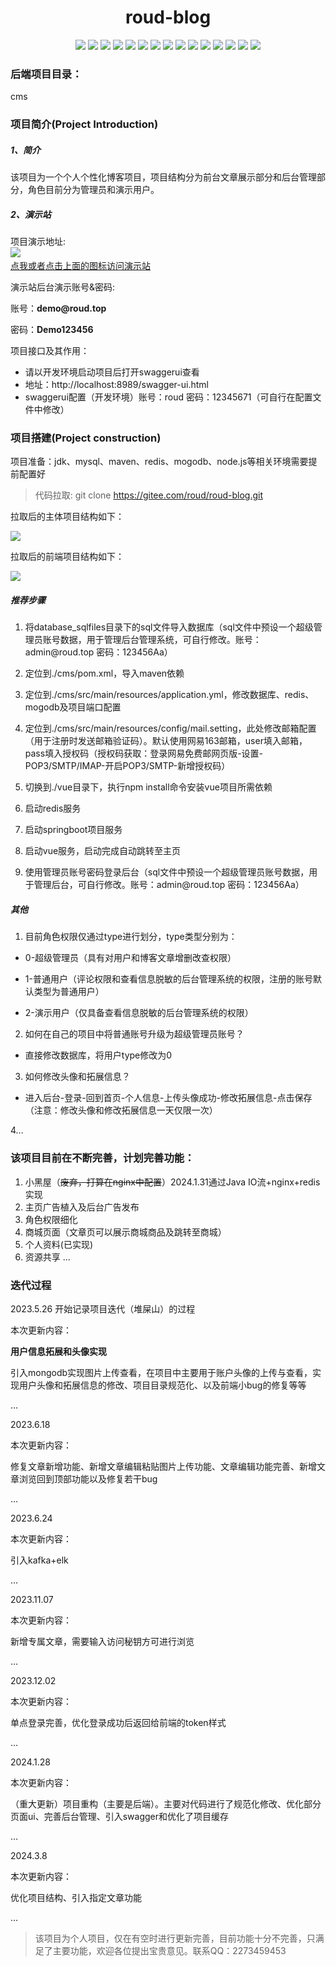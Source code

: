 <h1 align="center">roud-blog</h1>
<p align="center">
<a href=""><img src="https://img.shields.io/badge/Author-roud-violet"></a>
<a href=""><img src="https://img.shields.io/badge/Version-1.0.1-orange.svg"></a>
<a href=""><img src="https://img.shields.io/badge/License-Apache--2.0-blue"></a>
<a href=""><img src="https://img.shields.io/badge/Jdk-1.8-9cf.svg"></a>
<a href=""><img src="https://img.shields.io/badge/SpringBoot-2.3.RELEASE-blue.svg"></a>
<a href=""><img src="https://img.shields.io/badge/Vue-2.0+-green.svg"></a>
<a href=""><img src="https://img.shields.io/badge/Maven-3.6+-yellow.svg"></a>
<a href=""><img src="https://img.shields.io/badge/Redis-inactive.svg"></a>
<a href=""><img src="https://img.shields.io/badge/Java--jwt-succes.svg"></a>
<a href=""><img src="https://img.shields.io/badge/ElementUI--plus-green.svg"></a>
<a href=""><img src="https://img.shields.io/badge/MybatisPlus-red.svg"></a>
<a href=""><img src="https://img.shields.io/badge/V--MD--Editor-ff69b4.svg"></a>
<a href=""><img src="https://img.shields.io/badge/Mogodb-green.svg"></a>
<a href=""><img src="https://img.shields.io/badge/Actuator-FFCC33.svg"></a>
<a href=""><img src="https://img.shields.io/badge/Druid-FFCC33.svg"></a>
</p>

### 后端项目目录：
cms

### 项目简介(Project Introduction)
##### 1、简介
该项目为一个个人个性化博客项目，项目结构分为前台文章展示部分和后台管理部分，角色目前分为管理员和演示用户。</br>

##### 2、演示站
项目演示地址: </br><a href="http://blog.roud.top/"><img src="https://img.shields.io/badge/roud--blog-1.0-greed.svg"></a> &nbsp; &nbsp; &nbsp;</br>
<a href="http://blog.roud.top/">点我或者点击上面的图标访问演示站</a></br>

演示站后台演示账号&密码:</br>

<p>账号：<strong>demo@roud.top</strong></p>
<p>密码：<strong>Demo123456</strong></p>

项目接口及其作用：
- 请以开发环境启动项目后打开swaggerui查看
- 地址：http://localhost:8989/swagger-ui.html
- swaggerui配置（开发环境）账号：roud  密码：12345671（可自行在配置文件中修改）

### 项目搭建(Project construction)
<p>项目准备：jdk、mysql、maven、redis、mogodb、node.js等相关环境需要提前配置好</p>

>代码拉取: git clone https://gitee.com/roud/roud-blog.git

<p>拉取后的主体项目结构如下：</p>


<p><img src="http://qny.roud.top/img/20230506092641.png"></p>
<p>拉取后的前端项目结构如下：</p>
<p><img src="http://qny.roud.top/img/20230506094725.png"></p>

##### 推荐步骤
1. <p>将database_sqlfiles目录下的sql文件导入数据库（sql文件中预设一个超级管理员账号数据，用于管理后台管理系统，可自行修改。账号：admin@roud.top 密码：123456Aa）</p>
1. <p>定位到./cms/pom.xml，导入maven依赖</p>
1. <p>定位到./cms/src/main/resources/application.yml，修改数据库、redis、mogodb及项目端口配置</p>
1. <p>定位到./cms/src/main/resources/config/mail.setting，此处修改邮箱配置（用于注册时发送邮箱验证码）。默认使用网易163邮箱，user填入邮箱，pass填入授权码（授权码获取：登录网易免费邮网页版-设置-POP3/SMTP/IMAP-开启POP3/SMTP-新增授权码）</p>
1. <p>切换到./vue目录下，执行npm install命令安装vue项目所需依赖</p>
1. <p>启动redis服务</p>
1. <p>启动springboot项目服务</p>
1. <p>启动vue服务，启动完成自动跳转至主页</p>
1. <p>使用管理员账号密码登录后台（sql文件中预设一个超级管理员账号数据，用于管理后台，可自行修改。账号：admin@roud.top 密码：123456Aa）</p>

##### 其他
1. <p>目前角色权限仅通过type进行划分，type类型分别为：</p>
 - <p>0-超级管理员（具有对用户和博客文章增删改查权限）</p>
 - <p>1-普通用户（评论权限和查看信息脱敏的后台管理系统的权限，注册的账号默认类型为普通用户）</p>
 - <p>2-演示用户（仅具备查看信息脱敏的后台管理系统的权限）</p>
 
2. <p>如何在自己的项目中将普通账号升级为超级管理员账号？</p>
 - <p>直接修改数据库，将用户type修改为0</p>

3. <p>如何修改头像和拓展信息？</p>
- <p>进入后台-登录-回到首页-个人信息-上传头像成功-修改拓展信息-点击保存（注意：修改头像和修改拓展信息一天仅限一次）</p>
4...




### 该项目目前在不断完善，计划完善功能：
1. 小黑屋（~~废弃，打算在nginx中配置~~）2024.1.31通过Java IO流+nginx+redis实现
2. 主页广告植入及后台广告发布
3. 角色权限细化
4. 商城页面（文章页可以展示商城商品及跳转至商城）
5. 个人资料(已实现)
6. 资源共享
...

### 迭代过程
<p>2023.5.26 开始记录项目迭代（堆屎山）的过程</p>
<p>本次更新内容：</p>
<p><strong>用户信息拓展和头像实现</strong></p>
<p>引入mongodb实现图片上传查看，在项目中主要用于账户头像的上传与查看，实现用户头像和拓展信息的修改、项目目录规范化、以及前端小bug的修复等等</p>
<p>…</p>

<p>2023.6.18</p>
<p>本次更新内容：</p>
<p>修复文章新增功能、新增文章编辑粘贴图片上传功能、文章编辑功能完善、新增文章浏览回到顶部功能以及修复若干bug</p>
<p>…</p>

<p>2023.6.24</p>
<p>本次更新内容：</p>
<p>引入kafka+elk</p>
<p>…</p>

<p>2023.11.07</p>
<p>本次更新内容：</p>
<p>新增专属文章，需要输入访问秘钥方可进行浏览</p>
<p>…</p>

<p>2023.12.02</p>
<p>本次更新内容：</p>
<p>单点登录完善，优化登录成功后返回给前端的token样式</p>
<p>…</p>

<p>2024.1.28</p>
<p>本次更新内容：</p>
<p>（重大更新）项目重构（主要是后端）。主要对代码进行了规范化修改、优化部分页面ui、完善后台管理、引入swagger和优化了项目缓存</p>
<p>…</p>

<p>2024.3.8</p>
<p>本次更新内容：</p>
<p>优化项目结构、引入指定文章功能</p>
<p>…</p>

> 该项目为个人项目，仅在有空时进行更新完善，目前功能十分不完善，只满足了主要功能，欢迎各位提出宝贵意见。联系QQ：2273459453